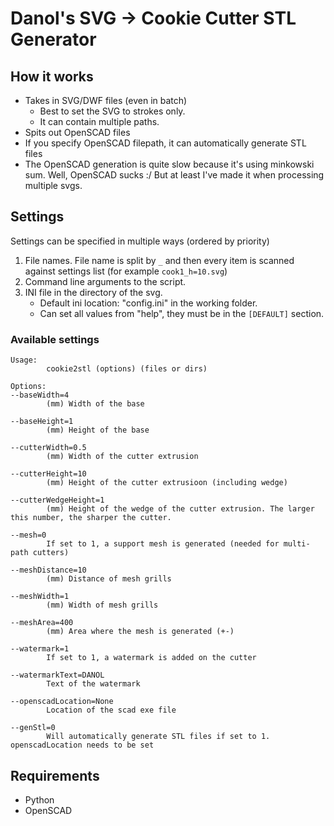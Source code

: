 # Danol's SVG -> Cookie Cutter STL Generator

## How it works
* Takes in SVG/DWF files (even in batch)
  * Best to set the SVG to strokes only.
  * It can contain multiple paths.
* Spits out OpenSCAD files
* If you specify OpenSCAD filepath, it can automatically generate STL files
* The OpenSCAD generation is quite slow because it's using minkowski sum. Well, OpenSCAD sucks :/ But at least I've made it when processing multiple svgs.

## Settings
Settings can be specified in multiple ways (ordered by priority)
1. File names. File name is split by `_` and then every item is scanned against settings list (for example `cook1_h=10.svg`)
1. Command line arguments to the script.
1. INI file in the directory of the svg.
   * Default ini location: "config.ini" in the working folder.
   * Can set all values from "help", they must be in the `[DEFAULT]` section.

### Available settings
```
Usage:
        cookie2stl (options) (files or dirs)

Options:
--baseWidth=4
        (mm) Width of the base

--baseHeight=1
        (mm) Height of the base

--cutterWidth=0.5
        (mm) Width of the cutter extrusion

--cutterHeight=10
        (mm) Height of the cutter extrusioon (including wedge)

--cutterWedgeHeight=1
        (mm) Height of the wedge of the cutter extrusion. The larger this number, the sharper the cutter.

--mesh=0
        If set to 1, a support mesh is generated (needed for multi-path cutters)

--meshDistance=10
        (mm) Distance of mesh grills

--meshWidth=1
        (mm) Width of mesh grills

--meshArea=400
        (mm) Area where the mesh is generated (+-)

--watermark=1
        If set to 1, a watermark is added on the cutter

--watermarkText=DANOL
        Text of the watermark

--openscadLocation=None
        Location of the scad exe file

--genStl=0
        Will automatically generate STL files if set to 1. openscadLocation needs to be set
```

## Requirements
* Python
* OpenSCAD